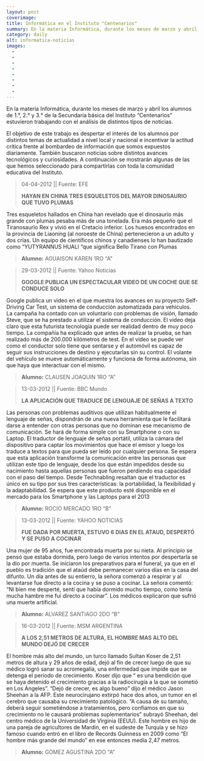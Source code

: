 ```yaml
---
layout: post
coverimage:
title: Informática en el Instituto "Centenarios"
summary: En la materia Informática, durante los meses de marzo y abril los alumnos de 1.°, 2.° y 3.°  de la Secundaria básica del Instituto “Centenarios” estuvieron trabajando con el análisis de distintos tipos de noticias.
category: daily
alt: informatica-noticias
images:
  -
  -
  -
  -
  -
  -
  -
  -
---
```


En la materia Informática, durante los meses de marzo y abril los alumnos de 1.°, 2.° y 3.°  de la Secundaria básica del Instituto “Centenarios” estuvieron trabajando con el análisis de distintos tipos de noticias.

El objetivo de este trabajo es despertar el interés de los alumnos por distintos temas de actualidad a nivel local y nacional e incentivar la actitud crítica frente al bombardeo de información  que somos expuestos diariamente. También buscaron noticias sobre distintos avances tecnológicos y curiosidades. A continuación se mostrarán algunas de las que hemos seleccionado  para compartirlas con toda la comunidad educativa del Instituto.

>04-04-2012 || Fuente: EFE
>
>**HAYAN EN CHINA TRES ESQUELETOS DEL MAYOR DINOSAURIO QUE TUVO PLUMAS**
>
Tres esqueletos hallados en China han revelado que el dinosaurio más grande con plumas pesaba más de una tonelada. Era más pequeño que el Tiranosaurio Rex y vivió en  el Cretacio inferior.
Los huesos encontrados en la provincia  de Liaoning (al noroeste de China) pertenecieron a un adulto y dos crías. Un equipo de científicos chinos y canadienses lo han bautizado como “YUTYRANNUS HUALI “que significa Bello Tirano con Plumas
>
>**Alumno:** AGUAISON KAREN  1RO “A”

>29-03-2012 || Fuente: Yahoo Noticias
>
>**GOOGLE PUBLICA UN ESPECTACULAR VIDEO DE UN COCHE QUE SE CONDUCE SOLO**
>
Google publica un video en el que muestra los avances en su proyecto Self-Driving Car Test, un sistema de conducción automatizada para vehículos. La campaña ha contado con un voluntario con problemas de visión, llamado Steve, que se ha prestado a utilizar el sistema de conducción. El video deja claro que esta futurista tecnología puede ser realidad dentro de muy poco tiempo. La compañía ha explicado que antes de realizar la prueba, se han realizado más de 200.000 kilómetros de test. En el video se puede ver como el conductor solo tiene que sentarse y el automóvil es capaz de seguir sus instrucciones de destino y ejecutarlas sin su control. El volante del vehículo se mueve automáticamente y funciona de forma autónoma, sin que haya que interactuar con el mismo.
>
>**Alumno:** CLAUSEN JOAQUIN 1RO “A”

>13-03-2012 || Fuente: BBC Mundo
>
>**LA APLICACIÓN QUE TRADUCE DE LENGUAJE DE SEÑAS A TEXTO**
>
Las personas con problemas auditivos que utilizan habitualmente el lenguaje de señas, dispondrán de una nueva herramienta que le facilitará darse a entender con otras personas que no dominan ese mecanismo de comunicación. Se hará de forma simple con su Smartphone o con su Laptop. El traductor de lenguaje de señas portátil, utiliza la cámara del dispositivo para captar los movimientos que hace el emisor y luego los traduce a textos para que pueda ser leído por cualquier persona.
Se espera que esta aplicación transforme la comunicación entre las personas que utilizan este tipo de lenguaje, desde los que están impedidos desde su nacimiento hasta aquellas personas que fueron perdiendo esa capacidad con el paso del tiempo.
Desde Technabling resaltan que el traductor es único en su tipo por sus tres características: la portabilidad, la flexibilidad y la adaptabilidad.
Se espera que este producto esté disponible en el mercado para los Smartphone y las Laptops para el 2013
>
>**Alumno:** ROCIO MERCADO 1RO “B”

>13-03-2012 || Fuente: YAHOO NOTICIAS
>
>**FUE DADA POR MUERTA, ESTUVO 6 DIAS EN EL ATAUD, DESPERTÓ Y SE PUSO A COCINAR**
>
Una mujer de 95 años, fue encontrada muerta por su nieta. Al principio se pensó que estaba dormida, pero luego de varios intentos por despertarla se la dio por muerta.
Se iniciaron los preparativos para el funeral, ya que en el pueblo es tradición que el ataúd debe permanecer varios días en la casa del difunto.
Un día antes de su entierro, la señora comenzó a respirar y al levantarse fue directo a la cocina y se puso a cocinar.
La señora comentó: “Ni bien me desperté, sentí que había dormido mucho tiempo, como tenía mucha hambre me fui directo a cocinar”.
Los médicos explicaron que sufrió una muerte artificial.
>
>**Alumno:** ALVAREZ SANTIAGO  2DO “B”

>16-03-2012 || Fuente: MSM ARGENTINA
>
>**A LOS 2,51 METROS DE ALTURA, EL HOMBRE MAS ALTO DEL MUNDO DEJÓ DE CRECER**
>
El hombre más alto del mundo, un turco llamado Sultan Koser de 2,51 metros de altura y 29 años de edad, dejó al fin de crecer luego de que su médico logró sanar su acromegalia, una enfermedad que impide que se detenga el periodo de crecimiento.
Koser dijo que “ es una bendición que se haya detenido  el crecimiento gracias a la radiocirugía a la que se sometió en Los Ángeles”.
“Dejó de crecer, es algo bueno” dijo el médico Jason Sheehan a la AFP. Este neurocirujano extirpó hace dos años, un tumor en el cerebro que causaba su crecimiento patológico.
“A causa de su tamaño, deberá seguir sometiéndose a tratamientos, pero confiamos en que su crecimiento no le causará problemas suplementarios” subrayó Sheehan, del centro médico de la Universidad de Virginia (EEUU).
Este hombre es hijo de una pareja de agricultores de Mardin, en el sudeste de Turquía y se hizo famoso cuando entró en el libro de Records Guinness en 2009 como “El hombre más grande del mundo” en ese entonces medía 2,47 metros.
>
>**Alumno:** GOMEZ AGUSTINA  2DO “A”
